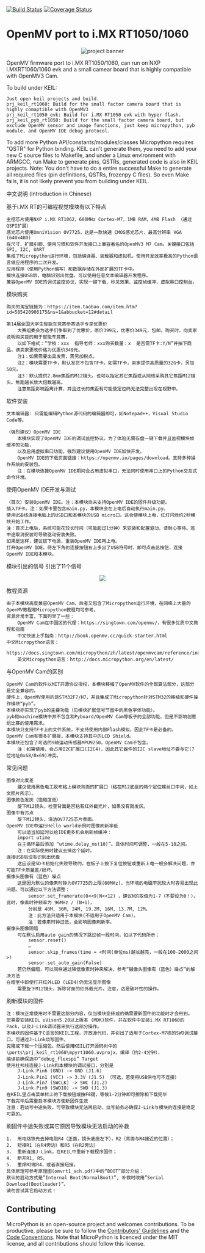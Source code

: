 [![Build Status](https://travis-ci.org/micropython/micropython.png?branch=master)](https://travis-ci.org/micropython/micropython) [![Coverage Status](https://coveralls.io/repos/micropython/micropython/badge.png?branch=master)](https://coveralls.io/r/micropython/micropython?branch=master)

OpenMV port to i.MX RT1050/1060
=======================
<p align="center">
  <img src="https://github.com/RockySong/micropython-rocky/blob/master/omvrt_banner.jpg" alt="project banner" />
</p>

OpenMV firmware port to i.MX RT1050/1060, can run on NXP i.MXRT1060/1060 evk and a small camear board that is highly compatible with OpenMV3 Cam.

To build under KEIL:

    Just open keil projects and build.
    prj_keil_rt1060: Build for the small factor camera board that is highly comaptible with OpenMV3
    prj_keil_rt1050_evk: Build for i.MX RT1050 evk with hyper flash.
    prj_keil_pyb_rt1050: Build for the small factor camera board, but exclude OpenMV sensor and image functions, just keep micropython, pyb module, and OpenMV IDE debug protocol.
    
To add more Python API/constants/modules/classes
    Micropython requires "QSTR" for Python binding. KEIL can't generate them, you need to add your new C source files to Makefile, and under a Linux environment with ARMGCC, run Make to generate pins, QSTRs, generated code is also in KEIL projects.
    Note: You don't have to do a entire successful Make to generate all required files (pin definitions, QSTRs, frozenpy C files). So even Make fails, it is not likely prevent you from building under KEIL.

中文说明 (Introduction in Chinese)

基于i.MX RT的可编程视觉模块有以下特点

    主控芯片使用NXP i.MX RT1062，600MHz Cortex-M7，1MB RAM，4MB Flash （通过QSPI扩展）
    感光芯片使用OmniVision OV7725，这是一款快速 CMOS感光芯片，最高分辨率 VGA (640x480)
    在尺寸、扩展引脚、使用习惯和软件开发接口上兼容著名的OpenMV3 M7 Cam。关键接口包括SPI, I2C, UART
    集成了Micropython运行环境，包括编译器、装载器和虚拟机。使用开发效率极高的Python语言做应用程序的二次开发。
    应用程序（使用Python编写）和数据存储在外部扩展的TF卡中。
    模块连接USB后，电脑识别出优盘。可以使用任意文本编辑器开发程序。
    兼容OpenMV IDE的调试监控协议，实现一键下载、秒见效果、监控帧缓冲、虚拟串口控制台。

模块购买

    购买的淘宝链接为：https://item.taobao.com/item.htm?id=585420906175&ns=1&abbucket=12#detail 

    第14届全国大学生智能车竞赛参赛选手专享优惠价
        大赛组委会为选手们争取到了优惠价，原价399元，优惠价349元，包邮。购买时，向卖家说明购买目的用于智能车竞赛，
        以如下格式：“学校：xxx  指导老师：xxx购买数量：x  是否需TF卡:Y/N”并拍下商品，请卖家更改价格为优惠价349元。
        注1：如果需要出具发票，需另加税点。
        注2：模块需要TF卡，默认发货不包含TF卡。如需TF卡，卖家提供高质量的32G卡，另加50元。
        注3：默认提供2.8mm焦距的M12镜头。也可以指定其它焦距或从网络采购其它焦距M12镜头。焦距越长放大倍数越高。
        注意焦距影响距离计算，并且过长的焦距有可能使定位码无法完整出现在视野中。

软件安装

    文本编辑器: 只需能编辑Python源代码的编辑器即可，如Notepad++，Visual Studio Code等。

    （强烈建议）OpenMV IDE
        本模块实现了OpenMV IDE的调试监控协议。为了体验无需存盘一键下载并且监视模块帧缓冲的功能，
        以及启用虚拟串口功能，强烈建议使用OpenMV IDE加快开发。
        OpenMV IDE的下载页面链接：https://openmv.io/pages/download。支持多种操作系统的安装包。
        注：在模块连接OpenMV IDE期间会占用虚拟串口，无法同时使用串口上的Python交互式命令环境。

使用OpenMV IDE开发与测试

    （首次）安装OpenMV IDE。注：本模块尚未支持OpenMV IDE的固件升级功能。
    插入TF卡。注：如果卡里包含main.py，本模块会在上电后自动执行main.py。
    使用USB线连接电脑上的USB口和本模块的USB micro口。这会使模块上电，红灯闪烁约2秒模块开始工作。
    注：首次上电后，系统可能花较长时间（可能超过1分钟）来安装和配置驱动，请耐心等待。若中途取消安装可导致驱动安装失败。
    如果是这样，建议拔下电源，重装OpenMV IDE再上电。
    打开OpenMV IDE，待左下角的连接按钮右上多出了USB符号时，即可点击此按钮，连接OpenMV IDE和本模块。

模块引出的信号
    引出了11个信号
<p align="center">
  <img src="https://github.com/RockySong/micropython-rocky/blob/omv_initial_integrate/docs/omvrt1_signals.jpg"/>
</p>

教程资源

    由于本模块高度兼容OpenMV Cam，后者又包含了Micropython运行环境，在网络上大量的OpenMV教程和Micropython教程均可参考。
    资源非常丰富，下面列举了一些：
        OpenMV Cam在中国区的代理：https://singtown.com/openmv/，有很多优质中文教程和指南
        中文快速上手指南：http://book.openmv.cc/quick-starter.html
    中文Micropython语言：
        https://docs.singtown.com/micropython/zh/latest/openmvcam/reference/index.html
        英文Micropython语言：http://docs.micropython.org/en/latest/

与OpenMV Cam的区别

    OpenMV Cam的软件以MIT开源协议授权，本模块移植了OpenMV软件的全部算法部分，这部分是完全兼容的。
    硬件上，OpenMV使用的是STM32F7/H7，并且集成了Micropython针对STM32的移植和硬件操作模块“pyb”。
    本模块亦实现了pyb的主要功能（见模块扩展信号节图中的黑色字体功能）。
    pyb和machine模块中并不包含和Pyboard/OpenMV Cam等板子的全部功能，但是不影响创意组比赛的使用需求。
    本模块只支持TF卡上的文件系统，不支持使用内部Flash模拟，因此TF卡是必备的。
    OpenMV Cam有很多扩展板，本模块支持其中的LCD Shield。
    本模块还包含了可选的9轴运动传感器MPU9250，OpenMV Cam不包含。
        注：如需使用，会占用I2C扩展口(I2C4)，因此其它器件的I2C slave地址不要与它(7位地址0x68/0x69)冲突。

常见问题

    图像对比度差
        建议使用黑色电工胶布粘上模块背面的扩展口（粘在M12底座的两个定位螺丝口中间，如上文照片所示）。
    图像颜色发灰（饱和度低）
        旋下M12镜头，检查背面是否粘有红外截光片，如果没有就发灰。
    图像中有污点
        旋下M12镜头，清洁OV7725芯片表面。
    OpenMV IDE中运行Hello world示例时图像刷新率低
        可以适当加延时以给IDE更多机会刷新帧缓冲：
        import utime
        在主循环最后添加 “utime.delay_ms(10)”。具体时间可调整，一般在5-10之间。
        注：在实际使用时建议去掉这个延时。
    连接USB后没有识别出优盘
        这应该是SD卡初始化失败导致的。在板子上按下复位按钮或重新上电一般会解决问题，亦可能TF卡质量差/损坏。
    摄像头图像有（蓝色）噪点
        这是因为默认的像素时钟为OV7725的上限(60MHz)，当环境的电磁干扰较大时容易出现此问题。可以通过以下方法调整：
            sensor.set_framerate(0<<9|N<<12) ，建议N的取值为1-7（不要设为0！），此时，像素时钟频率为 96MHz / (N+1)，
            分别是 48M, 36M, 24M, 19.2M, 16M, 13.7M, 12M。
            注：此方法只适用于本模块(不适用于OpenMV Cam)。
            注：若像素时钟过低，会影响图像刷新率。
    摄像头图像阴暗
        可在默认启用auto gain的情况下跳过帧一段时间，如以下代码所示：
            sensor.reset()
            …
            sensor.skip_frames(time = <时间(单位ms)越长越亮，一般在100-2000之间>)
            sensor.set_auto_gain(False)
        若仍然偏暗，可以同样通过降低像素时钟来解决，参考“摄像头图像有（蓝色）噪点”的解决方法
    在暗室中即使打开红外LED (LED4)仍无法显示图像
        需要旋下M12镜头，拆除背面的红外截光片。注意，这是破坏性的操作。

刷新模块的固件

    注：模块正常使用时不需要这部分内容，仅当模块变砖或的确需要新固件的功能时才会用到。
    您需要安装KEIL uVison5.20以上版本 (MDK)软件，并在软件中安装i.MX RT1060的Pack，以及J-Link调试器来执行这部分操作。
    本模块的固件基于C语言的KEIL工程，开放源代码，并引出了适用于Cortex-M7核的SWD调试接口。可通过J-Link烧写固件。
    克隆或下载一个压缩包。然后使用KEIL打开源码树中的 \ports\prj_keil_rt1060\mpyrt1060.uvprojx，编译（约2-4分钟），
    编译前确保选中“debug_flexspi” Target
    使用杜邦线连接J-Link和本模块的调试接口，分别是
        J-Link.Pin6 (GND) -> GND (J1.6)
        J-Link.Pin1 (VCC) -> 3.3V (J1.5) （可选，若使用USB供电可不连接）
        J-Link.Pin7 (SWCLK) -> SWC (J1.2)
        J-Link.Pin9 (SWDIO) -> SWD (J1.3)
    在KEIL里点击菜单栏上的下载按钮或按F8键，等候1-2分钟即可擦除和下载完毕
    下载完毕后需重启本模块方使新固件生效
    注意：若烧写中途失败，可导致模块无法再启动，烧写前务必确保J-Link与模块的连接是稳定可靠的。

刷固件中途失败或其它原因导致模块无法启动的补救

    1.	用电烙铁先去掉电阻R4（正面，镜头底座左下），R2（背面与R4接近的位置）；
    2.	短接R1（在R4旁边）和R5（在R2旁边）
    3.	重新连接J-Link，在KEIL中重新下载程序固件；
    4.	断开R1, R5，
    5.	重焊R2和R4，或者直接短接。
    具体原理可参考原理图(omvrt1_sch.pdf)中的“BOOT”部分介绍：
    默认的启动方式是”Internal Boot(NormalBoot)”, 补救时改用”Serial Download(Bootloader)”。
    请勿尝试其它启动方式！ 
	

Contributing
------------

MicroPython is an open-source project and welcomes contributions. To be
productive, please be sure to follow the
[Contributors' Guidelines](https://github.com/micropython/micropython/wiki/ContributorGuidelines)
and the [Code Conventions](https://github.com/micropython/micropython/blob/master/CODECONVENTIONS.md).
Note that MicroPython is licenced under the MIT license, and all contributions
should follow this license.
